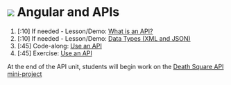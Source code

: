 # ![](https://ga-dash.s3.amazonaws.com/production/assets/logo-9f88ae6c9c3871690e33280fcf557f33.png) Angular and APIs

1. [:10] If needed - Lesson/Demo: [What is an API?](01_what_is_an_api.md)
1. [:10] If needed - Lesson/Demo: [Data Types (XML and JSON)](02-data-types.md)
1. [:45] Code-along: [Use an API](03_use_an_api.md)
1. [:45] Exercise: [Use an API](04_weather_api.md)

At the end of the API unit, students will begin work on the [Death Square API mini-project](../../../angular-death-square/tree/03-api-prompt)
